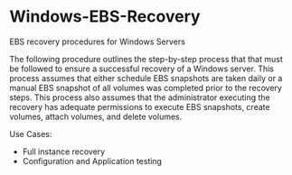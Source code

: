 # Windows-EBS-Recovery
EBS recovery procedures for Windows Servers

The following procedure outlines the step-by-step process that that must be followed to ensure a successful recovery of a Windows server. This process assumes that either schedule EBS snapshots are taken daily or a manual EBS snapshot of all volumes was completed prior to the recovery steps. This process also assumes that the administrator executing the recovery has adequate permissions to execute EBS snapshots, create volumes, attach volumes, and delete volumes.

Use Cases:

 - Full instance recovery
 - Configuration and Application testing
